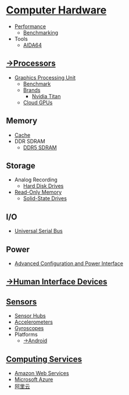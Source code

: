 # [Computer Hardware](Computer%20Hardware.md)
- [Performance](Performance/README.md)
  - [Benchmarking](Performance/Benchmarking.md)
- Tools
  - [AIDA64](Tools/AIDA64.md)

## [→Processors](https://github.com/Chaoses-Ib/FormalLanguages#processors)
- [Graphics Processing Unit](Processors/Graphics/README.md)
  - [Benchmark](Processors/Graphics/Benchmark.md)
  - [Brands](Processors/Graphics/Brands/README.md)
    - [Nvidia Titan](<Processors/Graphics/Brands/Nvidia Titan.md>)
  - [Cloud GPUs](Processors/Graphics/Cloud.md)

## Memory
- [Cache](Memory/Cache.md)
- DDR SDRAM
  - [DDR5 SDRAM](Memory/DDR%20SDRAM/DDR5%20SDRAM.md)

## Storage
- Analog Recording
  - [Hard Disk Drives](Storage/Analog%20Recording/HDD/README.md)
- [Read-Only Memory](Storage/ROM/README.md)
  - [Solid-State Drives](Storage/ROM/SSD/README.md)

## I/O
- [Universal Serial Bus](IO/USB/README.md)

## Power
- [Advanced Configuration and Power Interface](Power/ACPI.md)

## [→Human Interface Devices](https://github.com/Chaoses-Ib/PersonalComputing#human-interface-devices)

## [Sensors](Sensors/README.md)
- [Sensor Hubs](Sensors/Sensor%20Hubs.md)
- [Accelerometers](Sensors/Accelerometers.md)
- [Gyroscopes](Sensors/Gyroscopes.md)
- Platforms
  - [→Android](https://github.com/Chaoses-Ib/Linux/blob/main/Distributions/Android/Sensors/README.md)

## [Computing Services](Services/README.md)
- [Amazon Web Services](Services/AWS/README.md)
- [Microsoft Azure](Services/Azure/README.md)
- [阿里云](Services/阿里云/README.md)